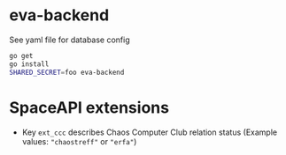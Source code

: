 eva-backend
===========

See yaml file for database config

```bash
go get
go install
SHARED_SECRET=foo eva-backend
```

SpaceAPI extensions
===================

* Key `ext_ccc` describes Chaos Computer Club relation status (Example values: `"chaostreff"` or `"erfa"`)
